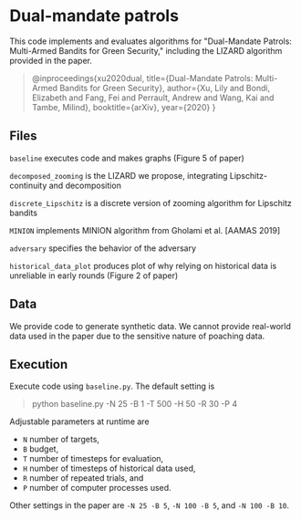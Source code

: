 # Dual-mandate patrols

This code implements and evaluates algorithms for "Dual-Mandate Patrols: Multi-Armed Bandits for Green Security," including the LIZARD algorithm provided in the paper.

> @inproceedings{xu2020dual,
  title={Dual-Mandate Patrols: Multi-Armed Bandits for Green Security},
  author={Xu, Lily and Bondi, Elizabeth and Fang, Fei and Perrault, Andrew and Wang, Kai and Tambe, Milind},
  booktitle={arXiv},
  year={2020}
}

## Files

`baseline` executes code and makes graphs (Figure 5 of paper)

`decomposed_zooming` is the LIZARD we propose, integrating Lipschitz-continuity and decomposition

`discrete_Lipschitz` is a discrete version of zooming algorithm for Lipschitz bandits

`MINION` implements MINION algorithm from Gholami et al. [AAMAS 2019]

`adversary` specifies the behavior of the adversary

`historical_data_plot` produces plot of why relying on historical data is unreliable in early rounds (Figure 2 of paper)


## Data
We provide code to generate synthetic data. We cannot provide real-world data used in the paper due to the sensitive nature of poaching data.


## Execution
Execute code using `baseline.py`. The default setting is
> python baseline.py -N 25 -B 1 -T 500 -H 50 -R 30 -P 4

Adjustable parameters at runtime are
- `N` number of targets,
- `B` budget,
- `T` number of timesteps for evaluation,
- `H` number of timesteps of historical data used,
- `R` number of repeated trials, and
- `P` number of computer processes used.

Other settings in the paper are `-N 25 -B 5`, `-N 100 -B 5`, and `-N 100 -B 10`.
